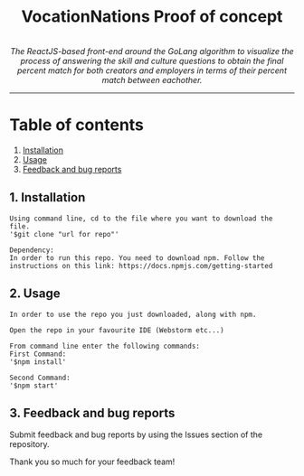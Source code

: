 <div align="center">
    <h1>VocationNations Proof of concept</h1>
    <br /><i>The ReactJS-based front-end around the GoLang algorithm to visualize the process of answering the skill and culture questions to obtain the final percent match for both creators and employers in terms of their percent match between eachother.</i><br>
</div>

---

# Table of contents

1. [Installation](#1-installation)
2. [Usage](#2-Usage)
3. [Feedback and bug reports](#3-Feebackandbugreports) 


## 1. Installation
    Using command line, cd to the file where you want to download the file. 
    '$git clone "url for repo"'
    
    Dependency:
    In order to run this repo. You need to download npm. Follow the instructions on this link: https://docs.npmjs.com/getting-started
## 2. Usage
    In order to use the repo you just downloaded, along with npm.
    
    Open the repo in your favourite IDE (Webstorm etc...)
    
    From command line enter the following commands:
    First Command:
    '$npm install'
    
    Second Command:
    '$npm start'
    
## 3. Feedback and bug reports

Submit feedback and bug reports by using the Issues section of the repository. 

Thank you so much for your feedback team!


